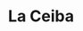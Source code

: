 ---
title: La Ceiba
nombre_comunidad: La Ceiba
municipio: Chalán
departamento: Sucre
descripcion: >-
  Es uno de los corregimientos que hace parte Chalán, en Sucre y se caracteriza
  por la producción de maíz, cacao y cerdos. Hay un buen trabajo con jóvenes y
  existe la Asociación de Mujeres Empoderadas de La Ceiba (AMUCECH), la
  Asociación de productores APROSER (maíz, pan coger) y ASOJUVENTUD (Cacao).

  Tiene Puesto de salud, pero poca cobertura en atención psicosocial. Si  tienen
  institución educativa va hasta 7 grado. Tienen trabajo en conjunto con la Casa
  de Memoria El Bonche, para sororidad de mujeres.
num_personas: 510
num_familias: 120
min_distancia_casco_urbano: 8
km_distancia_casco_urbano: 5
vias_acceso: >
  Vía asfaltada, construida en el marco de “obras por impuestos” por la empresa
  DISELEC S.A, actuando como contribuyente, la obra la ejecutó Fiduciaria
  FIDUPREVISORA con la supervisión del Instituto Nacional de Vías.
infraestructura_comunitaria:
  - Parque
  - Instituciones educativas (IE)
  - Salón comunitario
  - Puestos de Salud
notas_infraestructura_comunitaria: ''
liderazgo_comunidad:
  - 'Hay un liderazgo fuerte '
inclusion_diversidad_genero: >-
  Participación activa de jóvenes, mujeres, campesinos. No hay grupos étnicos
  identificados
comentarios_conectividad: Hay acceso a internet, pero deficiente en algunas zonas
punto_SOLE: Caseta comunal
comentarios_punto_SOLE:
  - >-
    https://padlet.com/comunidadlaceibachalan/sole-qu-hace-nica-a-mi-comunidad-eag9o3ry9j1fdew8
ppales_actividades_economicas_vocacion_productiva:
  - Agricultura
  - Porcicultura
comentarios_ppales_actividades_economicas_vocacion_productiva: ''
comunidad_sostenible_uso_suelo: Producción agropecuaria
org_con_proyeccion: []
servicios_publicos_comunidades_focalizadas:
  - Acueducto
  - Gas
  - Energía
  - Internet
  - Recolección de basuras
comunidades_focalizadas_educacion_infraestructura_educativa:
  - Institución educativa
comunidades_focalizadas_practicas_organizativas: []
conectividad_minima: Regular
iniciativas_priorizadas: []
org_focalizada: []
riesgo: ''
otros_programas_USAID:
  - Riqueza Natural
  - Nuestra Tierra Próspera
alianzas_colaboradores:
  - Casa de Memoria El Bonche
  - PDET
  - ' SENA'
  - ICBF
posibilidad_iniciativas_conjuntas_aliados_2: []
actividades_ocio:
  - Cineclub-Colibrí
medios_comunicacion_narrativas_locales:
  - Colectivo de comunicadores y comunicadoras populares Altavoces - EL BONCHE
num_visitas_realizadas: 41
num_diagnosticos_rurales_participativos_realizados: 1
infraestructura_salud_atencion_psicosocial:
  - Poca cobertura en atención psicosocial
  - Presencia de la Alcaldía en atención psicosocial a jóvenes
notas_infraestructura_salud_atencion_psicosocial: null
num_visitas_predio: 4
grafica_ubicacion_geografica: /charts/municipios/chalan/ubicacion_geografica.html
url: /comunidad-focalizada/la-ceiba
imagen_iniciativas_productivas: null
imagen_medios_comunicacion: null
layout: single
download_file: /reportes/la-ceiba.pdf

---